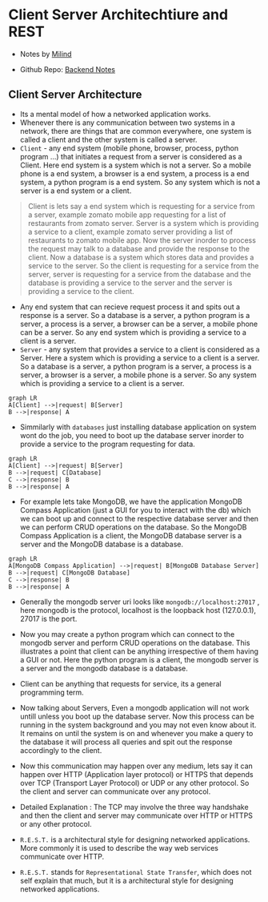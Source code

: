 # Client Server Architechtiure and REST

- Notes by [Milind](https://milind.bio.link/)

- Github Repo: [Backend Notes](https://github.com/thatbeautifuldream/backend-notes)

## Client Server Architecture

- Its a mental model of how a networked application works.
- Whenever there is any communication between two systems in a network, there are things that are common everywhere, one system is called a client and the other system is called a server.
- `Client` - any end system (mobile phone, browser, process, python program ...) that initiates a request from a server is considered as a Client. Here end system is a system which is not a server. So a mobile phone is a end system, a browser is a end system, a process is a end system, a python program is a end system. So any system which is not a server is a end system or a client.

> Client is lets say a end system which is requesting for a service from a server, example zomato mobile app requesting for a list of restaurants from zomato server. Server is a system which is providing a service to a client, example zomato server providing a list of restaurants to zomato mobile app. Now the server inorder to process the request may talk to a database and provide the response to the client. Now a database is a system which stores data and provides a service to the server. So the client is requesting for a service from the server, server is requesting for a service from the database and the database is providing a service to the server and the server is providing a service to the client.

- Any end system that can recieve request process it and spits out a response is a server. So a database is a server, a python program is a server, a process is a server, a browser can be a server, a mobile phone can be a server. So any end system which is providing a service to a client is a server.
- `Server` - any system that provides a service to a client is considered as a Server. Here a system which is providing a service to a client is a server. So a database is a server, a python program is a server, a process is a server, a browser is a server, a mobile phone is a server. So any system which is providing a service to a client is a server.

```mermaid
graph LR
A[Client] -->|request| B[Server]
B -->|response| A
```

- Simmilarly with `databases` just installing database application on system wont do the job, you need to boot up the database server inorder to provide a service to the program requesting for data.

```mermaid
graph LR
A[Client] -->|request| B[Server]
B -->|request| C[Database]
C -->|response| B
B -->|response| A
```

- For example lets take MongoDB, we have the application MongoDB Compass Application (just a GUI for you to interact with the db) which we can boot up and connect to the respective database server and then we can perform CRUD operations on the database. So the MongoDB Compass Application is a client, the MongoDB database server is a server and the MongoDB database is a database.

```mermaid
graph LR
A[MongoDB Compass Application] -->|request| B[MongoDB Database Server]
B -->|request| C[MongoDB Database]
C -->|response| B
B -->|response| A
```

- Generally the mongodb server uri looks like `mongodb://localhost:27017` , here mongodb is the protocol, localhost is the loopback host (127.0.0.1), 27017 is the port.
- Now you may create a python program which can connect to the mongodb server and perform CRUD operations on the database. This illustrates a point that client can be anything irrespective of them having a GUI or not. Here the python program is a client, the mongodb server is a server and the mongodb database is a database.
- Client can be anything that requests for service, its a general programming term.
- Now talking about Servers, Even a mongodb application will not work untill unless you boot up the database server. Now this process can be running in the system background and you may not even know about it. It remains on until the system is on and whenever you make a query to the database it will process all queries and spit out the response accordingly to the client.
- Now this communication may happen over any medium, lets say it can happen over HTTP (Application layer protocol) or HTTPS that depends over TCP (Transport Layer Protocol) or UDP or any other protocol. So the client and server can communicate over any protocol.
- Detailed Explanation : The TCP may involve the three way handshake and then the client and server may communicate over HTTP or HTTPS or any other protocol.

- `R.E.S.T.` is a architectural style for designing networked applications. More commonly it is used to describe the way web services communicate over HTTP.
- `R.E.S.T.` stands for `Representational State Transfer`, which does not self explain that much, but it is a architectural style for designing networked applications.
